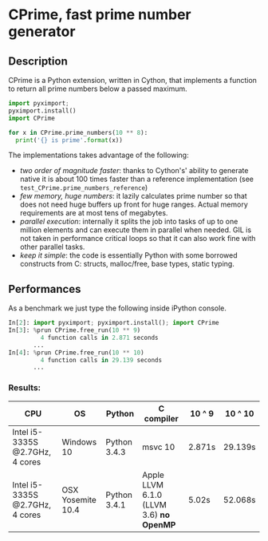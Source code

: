 # CPrime, fast prime number generator

## Description

CPrime is a Python extension, written in Cython, that implements a function to
return all prime numbers below a passed maximum.

```python
import pyximport;
pyximport.install()
import CPrime

for x in CPrime.prime_numbers(10 ** 8):
  print('{} is prime'.format(x))
```

The implementations takes advantage of the following:
- *two order of magnitude faster*: thanks to Cython's' ability to generate
  native it is about 100 times faster than a reference implementation (see
  `test_CPrime.prime_numbers_reference`)
- *few memory, huge numbers*: it lazily calculates prime number so that
  does not need huge buffers up front for huge ranges. Actual memory
  requirements are at most tens of megabytes.
- *parallel execution*: internally it splits the job into tasks of up to one
  million elements and can execute them in parallel when needed. GIL is not
  taken in performance critical loops so that it can also work fine with other
  parallel tasks.
- *keep it simple*: the code is essentially Python with some borrowed
  constructs from C: structs, malloc/free, base types, static typing.


## Performances

As a benchmark we just type the following inside iPython console.

```python
In[2]: import pyximport; pyximport.install(); import CPrime
In[3]: %prun CPrime.free_run(10 ** 9)
         4 function calls in 2.871 seconds
       ...
In[4]: %prun CPrime.free_run(10 ** 10)
         4 function calls in 29.139 seconds
       ...
```

### Results:

| CPU | OS  | Python | C compiler | 10 ^ 9 | 10 ^ 10 |
| --- | --- | ------ | ---------- | ------ | ------- |
| Intel i5-3335S @2.7GHz, 4 cores | Windows 10 | Python 3.4.3 | msvc 10 | 2.871s | 29.139s |
| Intel i5-3335S @2.7GHz, 4 cores | OSX Yosemite 10.4 | Python 3.4.1 | Apple LLVM 6.1.0 (LLVM 3.6) **no OpenMP** | 5.02s | 52.068s |

